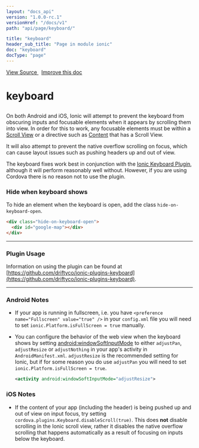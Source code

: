 ```yaml
---
layout: "docs_api"
version: "1.0.0-rc.1"
versionHref: "/docs/v1"
path: "api/page/keyboard/"

title: "keyboard"
header_sub_title: "Page in module ionic"
doc: "keyboard"
docType: "page"
---
```


<div class="improve-docs">
  <a href='http://github.com/driftyco/ionic/tree/1.x/js/utils/keyboard.js#L1'>
    View Source
  </a>
  &nbsp;
  <a href='http://github.com/driftyco/ionic/edit/master/js/utils/keyboard.js#L1'>
    Improve this doc
  </a>
</div>




<h1 class="api-title">

  keyboard



</h1>





On both Android and iOS, Ionic will attempt to prevent the keyboard from
obscuring inputs and focusable elements when it appears by scrolling them
into view.  In order for this to work, any focusable elements must be within
a [Scroll View](http://ionicframework.com/docs/api/directive/ionScroll/)
or a directive such as [Content](http://ionicframework.com/docs/api/directive/ionContent/)
that has a Scroll View.

It will also attempt to prevent the native overflow scrolling on focus,
which can cause layout issues such as pushing headers up and out of view.

The keyboard fixes work best in conjunction with the
[Ionic Keyboard Plugin](https://github.com/driftyco/ionic-plugins-keyboard),
although it will perform reasonably well without.  However, if you are using
Cordova there is no reason not to use the plugin.

### Hide when keyboard shows

To hide an element when the keyboard is open, add the class `hide-on-keyboard-open`.

```html
<div class="hide-on-keyboard-open">
  <div id="google-map"></div>
</div>
```
----------

### Plugin Usage
Information on using the plugin can be found at
[https://github.com/driftyco/ionic-plugins-keyboard](https://github.com/driftyco/ionic-plugins-keyboard).

----------

### Android Notes
- If your app is running in fullscreen, i.e. you have
  `<preference name="Fullscreen" value="true" />` in your `config.xml` file
  you will need to set `ionic.Platform.isFullScreen = true` manually.

- You can configure the behavior of the web view when the keyboard shows by setting
  [android:windowSoftInputMode](http://developer.android.com/reference/android/R.attr.html#windowSoftInputMode)
  to either `adjustPan`, `adjustResize` or `adjustNothing` in your app's
  activity in `AndroidManifest.xml`. `adjustResize` is the recommended setting
  for Ionic, but if for some reason you do use `adjustPan` you will need to
  set `ionic.Platform.isFullScreen = true`.

  ```xml
  <activity android:windowSoftInputMode="adjustResize">

  ```

### iOS Notes
- If the content of your app (including the header) is being pushed up and
  out of view on input focus, try setting `cordova.plugins.Keyboard.disableScroll(true)`.
  This does **not** disable scrolling in the Ionic scroll view, rather it
  disables the native overflow scrolling that happens automatically as a
  result of focusing on inputs below the keyboard.










  

  
  
  






